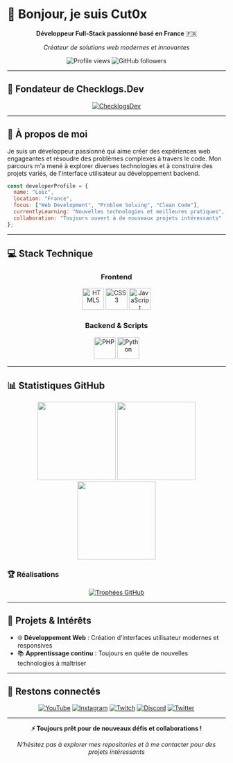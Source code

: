 # 👋 Bonjour, je suis Cut0x

<div align="center">
  
**Développeur Full-Stack passionné basé en France** 🇫🇷

*Créateur de solutions web modernes et innovantes*

<p>
  <img src="https://komarev.com/ghpvc/?username=Cut0x&label=Profile%20views&color=0891b2&style=flat-square" alt="Profile views" />
  <img src="https://img.shields.io/github/followers/Cut0x?label=Followers&style=flat-square&color=0891b2" alt="GitHub followers" />
</p>

</div>

---

## 🌟 Fondateur de Checklogs.Dev

<div align="center">
  
[![ChecklogsDev](https://img.shields.io/badge/Organization-checklogsdev-0891b2?style=for-the-badge&logo=github&logoColor=white)](https://github.com/checklogsdev)

</div>

---

## 🚀 À propos de moi

Je suis un développeur passionné qui aime créer des expériences web engageantes et résoudre des problèmes complexes à travers le code. Mon parcours m'a mené à explorer diverses technologies et à construire des projets variés, de l'interface utilisateur au développement backend.

```javascript
const developerProfile = {
  name: "Loïc",
  location: "France",
  focus: ["Web Development", "Problem Solving", "Clean Code"],
  currentlyLearning: "Nouvelles technologies et meilleures pratiques",
  collaboration: "Toujours ouvert à de nouveaux projets intéressants"
};
```

---

## 💻 Stack Technique

<div align="center">

### Frontend
<img src="https://cdn.jsdelivr.net/gh/devicons/devicon/icons/html5/html5-original.svg" height="50" alt="HTML5" />
<img src="https://cdn.jsdelivr.net/gh/devicons/devicon/icons/css3/css3-original.svg" height="50" alt="CSS3" />
<img src="https://cdn.jsdelivr.net/gh/devicons/devicon/icons/javascript/javascript-original.svg" height="50" alt="JavaScript" />

### Backend & Scripts
<img src="https://cdn.jsdelivr.net/gh/devicons/devicon/icons/php/php-original.svg" height="50" alt="PHP" />
<img src="https://cdn.jsdelivr.net/gh/devicons/devicon/icons/python/python-original.svg" height="50" alt="Python" />

</div>

---

## 📊 Statistiques GitHub

<div align="center">
  <img src="https://github-readme-stats.vercel.app/api?username=Cut0x&show_icons=true&theme=transparent&hide_border=true&title_color=0891b2&icon_color=0891b2&text_color=333" height="180" />
  <img src="https://github-readme-stats.vercel.app/api/top-langs/?username=Cut0x&layout=compact&theme=transparent&hide_border=true&title_color=0891b2&text_color=333" height="180" />
</div>

<div align="center">
  <img src="https://github-readme-streak-stats.herokuapp.com/?user=Cut0x&theme=transparent&hide_border=true&stroke=0891b2&ring=0891b2&fire=0891b2&currStreakLabel=333" height="180" />
</div>

### 🏆 Réalisations
<div align="center">
  <a href="https://github.com/ryo-ma/github-profile-trophy">
    <img src="https://github-profile-trophy.vercel.app/?username=Cut0x&theme=flat&column=4&margin-w=15&margin-h=15&no-bg=true&title=Stars,Followers,Commits,PullRequest" alt="Trophées GitHub" />
  </a>
</div>

---

## 🎯 Projets & Intérêts

- 🌐 **Développement Web** : Création d'interfaces utilisateur modernes et responsives
- 📚 **Apprentissage continu** : Toujours en quête de nouvelles technologies à maîtriser

---

## 📱 Restons connectés

<div align="center">
  
[![YouTube](https://img.shields.io/badge/YouTube-FF0000?style=for-the-badge&logo=youtube&logoColor=white)](https://youtube.com/@cut0x)
[![Instagram](https://img.shields.io/badge/Instagram-E4405F?style=for-the-badge&logo=instagram&logoColor=white)](https://instagram.com/valloic_)
[![Twitch](https://img.shields.io/badge/Twitch-9146FF?style=for-the-badge&logo=twitch&logoColor=white)](https://twitch.tv/cut0x)
[![Discord](https://img.shields.io/badge/Discord-5865F2?style=for-the-badge&logo=discord&logoColor=white)](https://discord.gg/26HvypuvxR)
[![Twitter](https://img.shields.io/badge/Twitter-1DA1F2?style=for-the-badge&logo=twitter&logoColor=white)](https://twitter.com/cut0x_)

</div>

---

<div align="center">

**⚡ Toujours prêt pour de nouveaux défis et collaborations !**

*N'hésitez pas à explorer mes repositories et à me contacter pour des projets intéressants*

</div>
